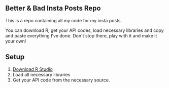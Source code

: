 ## Better & Bad Insta Posts Repo

This is a repo containing all my code for my insta posts. 

You can download R, get your API codes, load necessary libraries and copy and paste everything I've done. Don't stop there, play with it and make it your own!

## Setup
1) [Download R Studio](https://posit.co/downloads/)
2) Load all necessary libraries
3) Get your API code from the necessary source.
